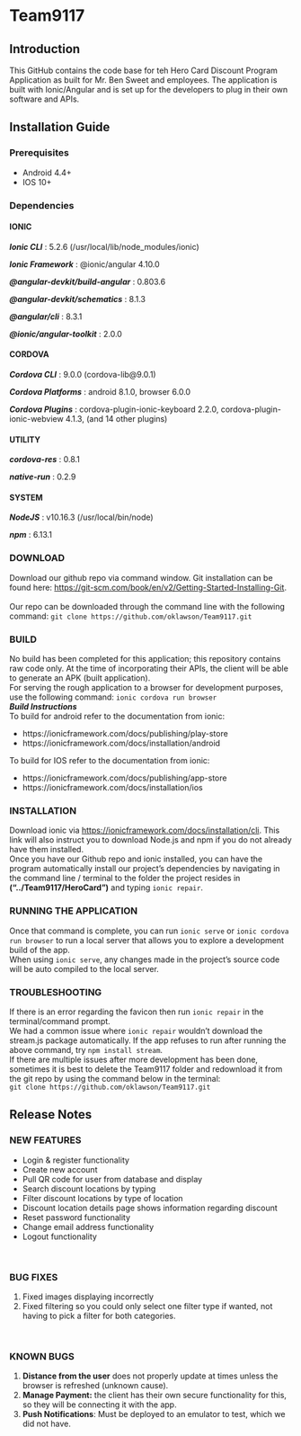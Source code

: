 # Team9117
## Introduction
This GitHub contains the code base for teh Hero Card Discount Program Application as built for Mr. Ben Sweet and employees. The application is built with Ionic/Angular and is set up for the developers to plug in their own software and APIs.

## Installation Guide
### Prerequisites
<ul><li>Android 4.4+</li>
  <li>IOS 10+</li></ul>


### Dependencies
#### IONIC
<p><i><strong>Ionic CLI</strong></i>                     : 5.2.6 (/usr/local/lib/node_modules/ionic)
<p><i><strong>Ionic Framework</strong></i>                : @ionic/angular 4.10.0
<p><i><strong>@angular-devkit/build-angular</strong></i>   : 0.803.6
<p><i><strong>@angular-devkit/schematics</strong></i>     : 8.1.3
<p><i><strong>@angular/cli</strong></i>                    : 8.3.1
<p><i><strong>@ionic/angular-toolkit</strong></i>          : 2.0.0
<br>
  
#### CORDOVA
<p><i><strong>Cordova CLI</strong></i>         : 9.0.0 (cordova-lib@9.0.1)
<p><i><strong>Cordova Platforms</strong></i>   : android 8.1.0, browser 6.0.0
<p><i><strong>Cordova Plugins</strong></i>     : cordova-plugin-ionic-keyboard 2.2.0, cordova-plugin-ionic-webview 4.1.3, (and 14 other plugins)
<br>
  
#### UTILITY
<p><i><strong>cordova-res</strong></i>   : 0.8.1 
<p><i><strong>native-run</strong></i>    : 0.2.9
<br>
  
#### SYSTEM
<p><i><strong>NodeJS</strong></i>   : v10.16.3 (/usr/local/bin/node)
<p><i><strong>npm</strong></i>      : 6.13.1
<br>
  
### DOWNLOAD
Download our github repo via command window.  Git installation can be found here: https://git-scm.com/book/en/v2/Getting-Started-Installing-Git.  
<br>
Our repo can be downloaded through the command line with the following command:
`git clone https://github.com/oklawson/Team9117.git`
<br>

### BUILD
No build has been completed for this application; this repository contains raw code only. At the time of incorporating their APIs, the client will be able to generate an APK (built application).
<br>
For serving the rough application to a browser for development purposes, use the following command: `ionic cordova run browser`
<br>
<strong><i>Build Instructions</i></strong>
<br>
To build for android refer to the documentation from ionic:
<ul><li>https://ionicframework.com/docs/publishing/play-store</li>
  <li>https://ionicframework.com/docs/installation/android</li></ul>
To build for IOS refer to the documentation from ionic:
<ul><li>https://ionicframework.com/docs/publishing/app-store</li>
  <li>https://ionicframework.com/docs/installation/ios</li></ul>

### INSTALLATION
Download ionic via https://ionicframework.com/docs/installation/cli.  This link will also instruct you to download Node.js and npm if you do not already have them installed.
<br>
Once you have our Github repo and ionic installed, you can have the program automatically install our project’s dependencies by navigating in the command line / terminal to the folder the project resides in <strong>(“../Team9117/HeroCard”)</strong> and typing `ionic repair`.
<br>

### RUNNING THE APPLICATION
Once that command is complete, you can run `ionic serve`  or  `ionic cordova run browser` to run a local server that allows you to explore a development build of the app.
<br>
When using `ionic serve`, any changes made in the project’s source code will be auto compiled to the local server.
<br>

### TROUBLESHOOTING
If there is an error regarding the favicon then run `ionic repair` in the terminal/command prompt.
<br>
We had a common issue where `ionic repair` wouldn’t download the stream.js package automatically.  If the app refuses to run after running the above command, try `npm install stream`.
<br>
If there are multiple issues after more development has been done, sometimes it is best to delete the Team9117 folder and redownload it from the git repo by using the command below in the terminal:
<br>
`git clone https://github.com/oklawson/Team9117.git`
<br>
</p>

## Release Notes
### NEW FEATURES
<ul>
  <li>Login & register functionality</li>
  <li>Create new account</li>
  <li>Pull QR code for user from database and display</li>
  <li>Search discount locations by typing</li>
  <li>Filter discount locations by type of location</li>
  <li>Discount location details page shows information regarding discount</li>
  <li>Reset password functionality</li>
  <li>Change email address functionality</li>
  <li>Logout functionality</li></ul>
  <br>

### BUG FIXES
<ol><li>Fixed images displaying incorrectly</li>
    <li>Fixed filtering so you could only select one filter type if wanted, not having to pick a filter for both categories.</li></ol>
<br>

### KNOWN BUGS
<ol><li><strong>Distance from the user</strong> does not properly update at times unless the browser is refreshed (unknown cause).</li>
  <li><strong>Manage Payment:</strong> the client has their own secure functionality for this, so they will be connecting it with the app.</li>
  <li><strong>Push Notifications</strong>: Must be deployed to an emulator to test, which we did not have.</li></ol>
<br>

